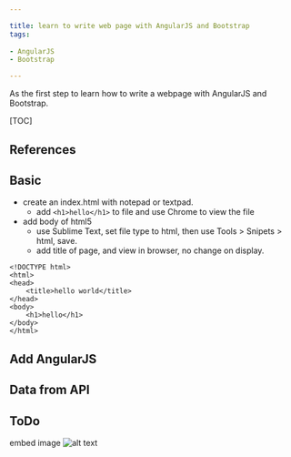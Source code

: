 ```yaml
---

title: learn to write web page with AngularJS and Bootstrap
tags:
 
- AngularJS
- Bootstrap

---
```


As the first step to learn how to write a webpage with AngularJS and Bootstrap.

[TOC]

## References

## Basic

- create an index.html with notepad or textpad.
    - add `<h1>hello</h1>` to file and use Chrome to view the file
- add body of html5
    - use Sublime Text, set file type to html, then use Tools > Snipets > html, save.
    - add title of page, and view in browser, no change on display. 
    
```
<!DOCTYPE html>
<html>
<head>
	<title>hello world</title>
</head>
<body>
	<h1>hello</h1>
</body>
</html>
```
    
## Add AngularJS


## Data from API

## ToDo

embed image ![alt text](https://drive.google.com/uc?id=FILE-ID)